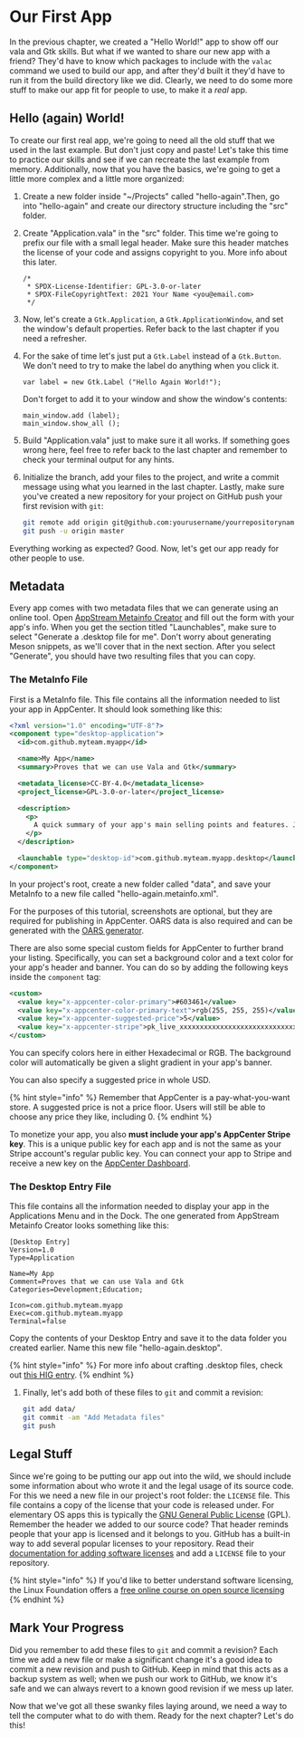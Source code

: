# Our First App

In the previous chapter, we created a "Hello World!" app to show off our vala and Gtk skills. But what if we wanted to share our new app with a friend? They'd have to know which packages to include with the `valac` command we used to build our app, and after they'd built it they'd have to run it from the build directory like we did. Clearly, we need to do some more stuff to make our app fit for people to use, to make it a _real_ app.

## Hello \(again\) World!

To create our first real app, we're going to need all the old stuff that we used in the last example. But don't just copy and paste! Let's take this time to practice our skills and see if we can recreate the last example from memory. Additionally, now that you have the basics, we're going to get a little more complex and a little more organized:

1. Create a new folder inside "~/Projects" called "hello-again".Then, go into "hello-again" and create our directory structure including the "src" folder.
2. Create "Application.vala" in the "src" folder. This time we're going to prefix our file with a small legal header. Make sure this header matches the license of your code and assigns copyright to you. More info about this later.

   ```vala
   /*
    * SPDX-License-Identifier: GPL-3.0-or-later
    * SPDX-FileCopyrightText: 2021 Your Name <you@email.com>
    */
   ```

3. Now, let's create a `Gtk.Application`, a `Gtk.ApplicationWindow`, and set the window's default properties. Refer back to the last chapter if you need a refresher.
4. For the sake of time let's just put a `Gtk.Label` instead of a `Gtk.Button`. We don't need to try to make the label do anything when you click it.

   ```vala
   var label = new Gtk.Label ("Hello Again World!");
   ```

   Don't forget to add it to your window and show the window's contents:

   ```vala
   main_window.add (label);
   main_window.show_all ();
   ```

5. Build "Application.vala" just to make sure it all works. If something goes wrong here, feel free to refer back to the last chapter and remember to check your terminal output for any hints.
6. Initialize the branch, add your files to the project, and write a commit message using what you learned in the last chapter. Lastly, make sure you've created a new repository for your project on GitHub push your first revision with `git`:

   ```bash
   git remote add origin git@github.com:yourusername/yourrepositoryname.git
   git push -u origin master
   ```

Everything working as expected? Good. Now, let's get our app ready for other people to use.

## Metadata

Every app comes with two metadata files that we can generate using an online tool. Open [AppStream Metainfo Creator](https://www.freedesktop.org/software/appstream/metainfocreator/#/guiapp) and fill out the form with your app's info. When you get the section titled "Launchables", make sure to select "Generate a .desktop file for me". Don't worry about generating Meson snippets, as we'll cover that in the next section. After you select "Generate", you should have two resulting files that you can copy.

### The MetaInfo File

First is a MetaInfo file. This file contains all the information needed to list your app in AppCenter. It should look something like this:

```xml
<?xml version="1.0" encoding="UTF-8"?>
<component type="desktop-application">
  <id>com.github.myteam.myapp</id>

  <name>My App</name>
  <summary>Proves that we can use Vala and Gtk</summary>

  <metadata_license>CC-BY-4.0</metadata_license>
  <project_license>GPL-3.0-or-later</project_license>

  <description>
    <p>
      A quick summary of your app's main selling points and features. Just a couple sentences per paragraph is best
    </p>
  </description>

  <launchable type="desktop-id">com.github.myteam.myapp.desktop</launchable>
</component>
```

In your project's root, create a new folder called "data", and save your MetaInfo to a new file called "hello-again.metainfo.xml".

For the purposes of this tutorial, screenshots are optional, but they are required for publishing in AppCenter. OARS data is also required and can be generated with the [OARS generator](https://hughsie.github.io/oars/generate.html).

There are also some special custom fields for AppCenter to further brand your listing. Specifically, you can set a background color and a text color for your app's header and banner. You can do so by adding the following keys inside the `component` tag:

```xml
<custom>
  <value key="x-appcenter-color-primary">#603461</value>
  <value key="x-appcenter-color-primary-text">rgb(255, 255, 255)</value>
  <value key="x-appcenter-suggested-price">5</value>
  <value key="x-appcenter-stripe">pk_live_xxxxxxxxxxxxxxxxxxxxxxxxxxxxxxxxxxx</value>
</custom>
```

You can specify colors here in either Hexadecimal or RGB. The background color will automatically be given a slight gradient in your app's banner.

You can also specify a suggested price in whole USD.

{% hint style="info" %}
Remember that AppCenter is a pay-what-you-want store. A suggested price is not a price floor. Users will still be able to choose any price they like, including 0.
{% endhint %}

To monetize your app, you also **must include your app's AppCenter Stripe key**. This is a unique public key for each app and is not the same as your Stripe account's regular public key. You can connect your app to Stripe and receive a new key on the [AppCenter Dashboard](https://beta.developer.elementary.io/).

### The Desktop Entry File

This file contains all the information needed to display your app in the Applications Menu and in the Dock. The one generated from AppStream Metainfo Creator looks something like this:

```
[Desktop Entry]
Version=1.0
Type=Application

Name=My App
Comment=Proves that we can use Vala and Gtk
Categories=Development;Education;

Icon=com.github.myteam.myapp
Exec=com.github.myteam.myapp
Terminal=false
```

Copy the contents of your Desktop Entry and save it to the data folder you created earlier. Name this new file "hello-again.desktop".

{% hint style="info" %}
For more info about crafting .desktop files, check out [this HIG entry](https://docs.elementary.io/hig/desktop-integration/app-launcher).
{% endhint %}

1. Finally, let's add both of these files to `git` and commit a revision:

   ```bash
   git add data/
   git commit -am "Add Metadata files"
   git push
   ```
   
## Legal Stuff

Since we're going to be putting our app out into the wild, we should include some information about who wrote it and the legal usage of its source code. For this we need a new file in our project's root folder: the `LICENSE` file. This file contains a copy of the license that your code is released under. For elementary OS apps this is typically the [GNU General Public License](https://www.gnu.org/licenses/quick-guide-gplv3.html) \(GPL\). Remember the header we added to our source code? That header reminds people that your app is licensed and it belongs to you. GitHub has a built-in way to add several popular licenses to your repository. Read their [documentation for adding software licenses](https://docs.github.com/en/communities/setting-up-your-project-for-healthy-contributions/adding-a-license-to-a-repository) and add a `LICENSE` file to your repository.

{% hint style="info" %}
If you'd like to better understand software licensing, the Linux Foundation offers a [free online course on open source licensing](https://training.linuxfoundation.org/training/open-source-licensing-basics-for-software-developers/)
{% endhint %}

## Mark Your Progress

Did you remember to add these files to `git` and commit a revision? Each time we add a new file or make a significant change it's a good idea to commit a new revision and push to GitHub. Keep in mind that this acts as a backup system as well; when we push our work to GitHub, we know it's safe and we can always revert to a known good revision if we mess up later.

Now that we've got all these swanky files laying around, we need a way to tell the computer what to do with them. Ready for the next chapter? Let's do this!
